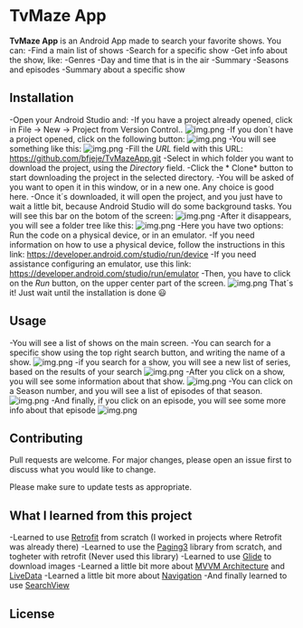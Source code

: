 
# TvMaze App

**TvMaze App** is an Android App made to search your favorite shows. You can:
-Find a main list of shows -Search for a specific show -Get info about the show, like:
-Genres -Day and time that is in the air -Summary -Seasons and episodes -Summary about a specific
show

## Installation

-Open your Android Studio and:
-If you have a project already opened, click in File -> New -> Project from Version Control..
![img.png](instructions/file_new_vcproject.png)
-If you don´t have a project opened, click on the following button:
![img.png](instructions/closed_project_git_button.png)
-You will see something like this:
![img.png](instructions/git_window.png)
-Fill the *URL* field with this URL: <https://github.com/bfjeje/TvMazeApp.git>
-Select in which folder you want to download the project, using the *Directory* field. -Click the *
Clone* button to start downloading the project in the selected directory. -You will be asked of you
want to open it in this window, or in a new one. Any choice is good here. -Once it´s downloaded, it
will open the project, and you just have to wait a little bit, because Android Studio will do some
background tasks. You will see this bar on the botom of the screen:
![img.png](instructions/botom_loading_bar.png)
-After it disappears, you will see a folder tree like this:
![img.png](instructions/folder_tree.png)
-Here you have two options: Run the code on a physical device, or in an emulator. -If you need
information on how to use a physical device, follow the instructions in this
link: <https://developer.android.com/studio/run/device>
-If you need assistance configuring an emulator, use this
link: <https://developer.android.com/studio/run/emulator>
-Then, you have to click on the *Run* button, on the upper center part of the screen.
![img.png](instructions/run_button.png)
That´s it! Just wait until the installation is done 😃

## Usage

-You will see a list of shows on the main screen. -You can search for a specific show using the top
right search button, and writing the name of a show.
![img.png](instructions/main_screen.png)
-if you search for a show, you will see a new list of series, based on the results of your search
![img.png](instructions/specific_search.png)
-After you click on a show, you will see some information about that show.
![img.png](instructions/specific_show.png)
-You can click on a Season number, and you will see a list of episodes of that season.
![img.png](instructions/list_episodes.png)
-And finally, if you click on an episode, you will see some more info about that episode
![img.png](instructions/specific_episode.png)

## Contributing

Pull requests are welcome. For major changes, please open an issue first to discuss what you would
like to change.

Please make sure to update tests as appropriate.

## What I learned from this project

-Learned to use [Retrofit](https://square.github.io/retrofit/) from scratch (I worked in projects
where Retrofit was already there)
-Learned to use
the [Paging3](https://developer.android.com/topic/libraries/architecture/paging/v3-overview) library
from scratch, and togheter with retrofit (Never used this library)
-Learned to use [Glide](https://github.com/bumptech/glide) to download images -Learned a little bit
more about [MVVM Architecture](https://developer.android.com/jetpack/guide)
and [LiveData](https://developer.android.com/topic/libraries/architecture/livedata)
-Learned a little bit more about [Navigation](https://developer.android.com/guide/navigation)
-And finally learned to
use [SearchView](https://developer.android.com/guide/topics/search/search-dialog)

## License
